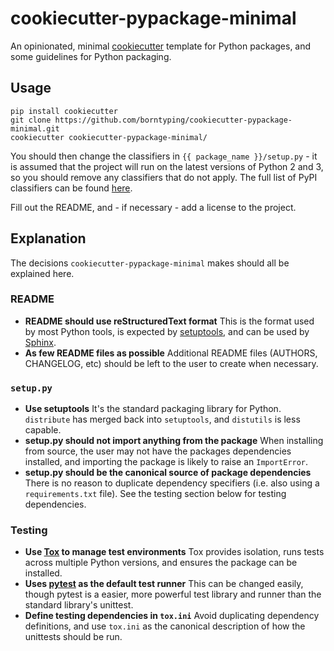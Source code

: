 cookiecutter-pypackage-minimal
==============================

An opinionated, minimal [cookiecutter](https://github.com/audreyr/cookiecutter) template for Python packages, and some guidelines for Python packaging.

Usage
-----

    pip install cookiecutter
    git clone https://github.com/borntyping/cookiecutter-pypackage-minimal.git
    cookiecutter cookiecutter-pypackage-minimal/

You should then change the classifiers in `{{ package_name }}/setup.py` - it is assumed that the project will run on the latest versions of Python 2 and 3, so you should remove any classifiers that do not apply. The full list of PyPI classifiers can be found [here](https://pypi.python.org/pypi?:action=list_classifiers).

Fill out the README, and - if necessary - add a license to the project.

Explanation
-----------

The decisions `cookiecutter-pypackage-minimal` makes should all be explained here.

### README

* **README should use reStructuredText format**
  This is the format used by most Python tools, is expected by [setuptools](http://pythonhosted.org/setuptools/), and can be used by [Sphinx](http://sphinx-doc.org/).
* **As few README files as possible**
  Additional README files (AUTHORS, CHANGELOG, etc) should be left to the user to create when necessary.

### `setup.py`

* **Use setuptools**
  It's the standard packaging library for Python. `distribute` has merged back into `setuptools`, and `distutils` is less capable.
* **setup.py should not import anything from the package**
  When installing from source, the user may not have the packages dependencies installed, and importing the package is likely to raise an `ImportError`.
* **setup.py should be the canonical source of package dependencies**
  There is no reason to duplicate dependency specifiers (i.e. also using a `requirements.txt` file). See the testing section below for testing dependencies.

### Testing

* **Use [Tox](http://testrun.org/tox/latest/) to manage test environments**
  Tox provides isolation, runs tests across multiple Python versions, and ensures the package can be installed.
* **Uses [pytest](http://pytest.org/latest/) as the default test runner**
  This can be changed easily, though pytest is a easier, more powerful test library and runner than the standard library's unittest.
* **Define testing dependencies in `tox.ini`**
  Avoid duplicating dependency definitions, and use `tox.ini` as the canonical description of how the unittests should be run.
